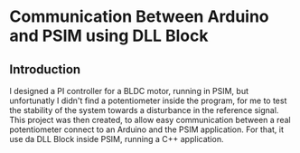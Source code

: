 # Communication Between Arduino and PSIM using DLL Block

## Introduction

I designed a PI controller for a BLDC motor, running in PSIM, but unfortunatly I didn't find a potentiometer inside the program, for me to test the stability of the system towards a disturbance in the reference signal. This project was then created, to allow easy communication between a real potentiometer connect to an Arduino and the PSIM application. For that, it use da DLL Block inside PSIM, running a C++ application.




